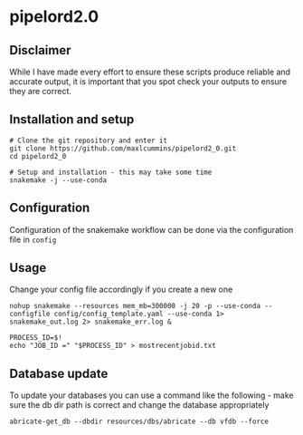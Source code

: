 # pipelord2.0

## Disclaimer
While I have made every effort to ensure these scripts produce reliable and accurate output, it is important that you spot check your outputs to ensure they are correct.

## Installation and setup

```
# Clone the git repository and enter it
git clone https://github.com/maxlcummins/pipelord2_0.git
cd pipelord2_0

# Setup and installation - this may take some time
snakemake -j --use-conda
```

## Configuration

Configuration of the snakemake workflow can be done via the configuration file in `config`

## Usage

Change your config file accordingly if you create a new one

```
nohup snakemake --resources mem_mb=300000 -j 20 -p --use-conda --configfile config/config_template.yaml --use-conda 1> snakemake_out.log 2> snakemake_err.log &

PROCESS_ID=$!
echo "JOB_ID =" "$PROCESS_ID" > mostrecentjobid.txt
```

## Database update

To update your databases you can use a command like the following - make sure the db dir path is correct and change the database appropriately

```
abricate-get_db --dbdir resources/dbs/abricate --db vfdb --force
```
